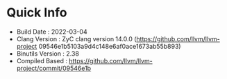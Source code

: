 # Quick Info
* Build Date : 2022-03-04
* Clang Version : ZyC clang version 14.0.0 (https://github.com/llvm/llvm-project 09546e1b5103a9d4c148e6af0ace1673ab55b893)
* Binutils Version : 2.38
* Compiled Based : https://github.com/llvm/llvm-project/commit/09546e1b

